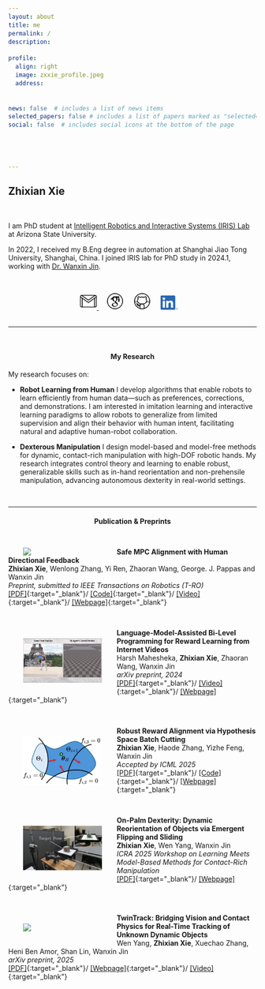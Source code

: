 ```yaml
---
layout: about
title: me
permalink: /
description: 

profile:
  align: right
  image: zxxie_profile.jpeg
  address: 


news: false  # includes a list of news items
selected_papers: false # includes a list of papers marked as "selected={true}"
social: false  # includes social icons at the bottom of the page




---
```



## **Zhixian Xie**

<p style="margin-bottom:1.3cm; margin-left: 0.5cm"> </p>


I am PhD student at <a href="https://asu-iris.github.io/">Intelligent Robotics and Interactive Systems (IRIS) Lab</a> at Arizona State University. 

In 2022, I received my B.Eng degree in automation at Shanghai Jiao Tong University, Shanghai, China. I joined IRIS lab for PhD study in 2024.1,  working with <a href="https://wanxinjin.github.io/">Dr. Wanxin Jin</a>. 

<p style="margin-bottom:1.2cm; margin-left: 1.5cm"> </p>



<center>
    <a href = "mailto:zxxie@asu.edu" target="_blank"> 
    <img src="assets/img/platform_icon/email.gif" width="35" target="_blank"> </a>   &nbsp;&nbsp;&nbsp;
<a href = "https://scholar.google.com/citations?user=Q-IQZRsAAAAJ&hl=en&authuser=1" target="_blank"> 
    <img src="assets/img/platform_icon/scholar.png" width="35" target="_blank"></a>   &nbsp;&nbsp;&nbsp;
<a href = "https://github.com/Zhi-Xian-Xie" target="_blank">
    <img src="assets/img/platform_icon/github.gif" width="35" target="_blank"></a> &nbsp;&nbsp;&nbsp;
<a href = "https://www.linkedin.com/in/zhixian-xie-75b599355" target="_blank">
    <img src="assets/img/platform_icon/linkedin.png" width="35" target="_blank"></a>  &nbsp;&nbsp;&nbsp;
<!-- <a href = "https://www.youtube.com/channel/UCkMgzXIhi3BmWP7tAdeyoaA" target="_blank">
    <img src="assets/img/platform_icon/youtube.gif" width="35" target="_blank"></a>  &nbsp;&nbsp;&nbsp; -->
</center>
<br />
<hr />
<br />
<center>
    <h4><strong>My Research</strong></h4>
</center>

<p style="margin-left: 1.5cm"> </p>
My research focuses on:

- **Robot Learning from Human** I develop algorithms that enable robots to learn efficiently from human data—such as preferences, corrections, and demonstrations. I am interested in imitation learning and interactive learning paradigms to allow robots to generalize from limited supervision and align their behavior with human intent, facilitating natural and adaptive human-robot collaboration.

- **Dexterous Manipulation** I design model-based and model-free methods for dynamic, contact-rich manipulation with high-DOF robotic hands. My research integrates control theory and learning to enable robust, generalizable skills such as in-hand reorientation and non-prehensile manipulation, advancing autonomous dexterity in real-world settings.
<p style="margin-bottom:1.2cm; margin-left: 1.5cm"> </p>


-----

<center>
    <h4><strong>Publication & Preprints</strong></h4>
</center>


<p style="margin-bottom:1.2cm; margin-left: 1.5cm"> </p>
<img src="collections/research/human/safe_alignment.gif"  width="160"  align="left" hspace="30" vspace=0 />

**Safe MPC Alignment with Human Directional Feedback** <br />
<b>Zhixian Xie</b>, Wenlong Zhang, Yi Ren, Zhaoran Wang, George. J. Pappas and Wanxin Jin<br />
*Preprint, submitted to IEEE Transactions on Robotics (T-RO)* <br />
[[PDF]](https://arxiv.org/abs/2407.04216){:target="_blank"}/ 
[[Code]](https://github.com/asu-iris/Safe-MPC-Alignment){:target="_blank"}/
[[Video]](https://youtu.be/QOODShHLQJE){:target="_blank"}/
[[Webpage]](https://zhi-xian-xie.github.io/safe_alignment_site/){:target="_blank"}

<p style="margin-bottom:1.2cm; margin-left: 1.5cm"> </p>
<img src="collections/research/VLM/vlm.gif"  width="160"  align="left" hspace="30" vspace="20" />

**Language-Model-Assisted Bi-Level Programming for Reward Learning from Internet Videos** <br />
Harsh Mahesheka, <b>Zhixian Xie</b>, Zhaoran Wang, Wanxin Jin <br />
*arXiv preprint, 2024* <br />
[[PDF]](https://arxiv.org/abs/2410.09286){:target="_blank"}/ 
[[Video]](https://www.youtube.com/watch?v=CzlyYLu4mLQ){:target="_blank"}/
[[Webpage]](https://harshmahesheka.github.io/vid-to-reward/){:target="_blank"}

<p style="margin-bottom:1.2cm; margin-left: 1.5cm"> </p>
<img src="collections/research/human/cut_robust.png"  width="160"  align="left" hspace="30" vspace="20" />

**Robust Reward Alignment via Hypothesis Space Batch Cutting** <br />
<b>Zhixian Xie</b>, Haode Zhang, Yizhe Feng, Wanxin Jin <br />
*Accepted by ICML 2025* <br />
[[PDF]](https://arxiv.org/abs/2502.02921){:target="_blank"}/ 
[[Code]](https://github.com/asu-iris/HSBC-Robust-Learning){:target="_blank"}/
[[Webpage]](https://zhi-xian-xie.github.io/HSBC-page/){:target="_blank"}
<p style="margin-bottom:1.2cm; margin-left: 1.5cm"> </p>

<p style="margin-bottom:1.2cm; margin-left: 1.5cm"> </p>
<img src="collections/research/manipulation/comp_free_gif.gif"  width="160"  align="left" hspace="30" vspace="20" />

**On-Palm Dexterity: Dynamic Reorientation of Objects
via Emergent Flipping and Sliding** <br />
<b>Zhixian Xie</b>, Wen Yang, Wanxin Jin <br />
*ICRA 2025 Workshop on Learning Meets Model-Based Methods for Contact-Rich Manipulation* <br />
[[PDF]](https://contact-rich.github.io/assets/pdf/papers/37_On_Palm_Dexterity_Dynamic.pdf){:target="_blank"}/ 
[[Webpage]](https://zhi-xian-xie.github.io/comp_free_ctrl_site/){:target="_blank"}
<p style="margin-bottom:1.2cm; margin-left: 1.5cm"> </p>


<p style="margin-bottom:1.2cm; margin-left: 1.5cm"> </p>
<img src="collections/research/manipulation/twintrack.gif"  width="160"  align="left" hspace="30" vspace="20" />

**TwinTrack: Bridging Vision and Contact Physics for Real-Time Tracking of Unknown Dynamic Objects** <br />
Wen Yang, <b>Zhixian Xie</b>, Xuechao Zhang, Heni Ben Amor, Shan Lin, Wanxin Jin <br />
*arXiv preprint, 2025* <br />
[[PDF]](https://arxiv.org/abs/2505.22882){:target="_blank"}/ 
[[Webpage]](https://irislab.tech/TwinTrack-webpage/){:target="_blank"}/
[[Video]](https://www.youtube.com/watch?v=UGn-kZzQsEg){:target="_blank"}
<p style="margin-bottom:1.2cm; margin-left: 1.5cm"> </p>

